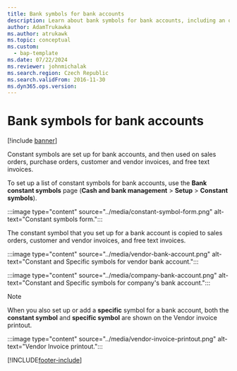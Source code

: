 ```yaml
---
title: Bank symbols for bank accounts
description: Learn about bank symbols for bank accounts, including an outline on setting up a list of constant symbols for bank accounts.
author: AdamTrukawka
ms.author: atrukawk
ms.topic: conceptual
ms.custom: 
  - bap-template
ms.date: 07/22/2024
ms.reviewer: johnmichalak
ms.search.region: Czech Republic
ms.search.validFrom: 2016-11-30
ms.dyn365.ops.version: 
---
```


# Bank symbols for bank accounts

[!include [banner](../../includes/banner.md)]

Constant symbols are set up for bank accounts, and then used on sales orders, purchase orders, customer and vendor invoices, and free text invoices.

To set up a list of constant symbols for bank accounts, use the **Bank constant symbols** page (**Cash and bank management** \> **Setup** \> **Constant symbols**). 

:::image type="content" source="../media/constant-symbol-form.png" alt-text="Constant symbols form."::: 

The constant symbol that you set up for a bank account is copied to sales orders, customer and vendor invoices, and free text invoices.

:::image type="content" source="../media/vendor-bank-account.png" alt-text="Constant and Specific symbols for vendor bank account."::: 

:::image type="content" source="../media/company-bank-account.png" alt-text="Constant and Specific symbols for company's bank account."::: 


> [!NOTE]
> When you also set up or add a **specific** symbol for a bank account, both the **constant symbol** and **specific symbol** are shown on the Vendor invoice printout.

:::image type="content" source="../media/vendor-invoice-printout.png" alt-text="Vendor Invoice printout."::: 


[!INCLUDE[footer-include](../../../includes/footer-banner.md)]
